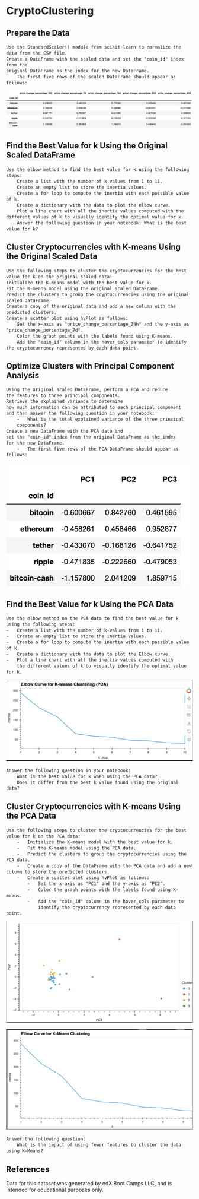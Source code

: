 # CryptoClustering

## Prepare the Data

    Use the StandardScaler() module from scikit-learn to normalize the data from the CSV file.
    Create a DataFrame with the scaled data and set the "coin_id" index from the 
    original DataFrame as the index for the new DataFrame.
        The first five rows of the scaled DataFrame should appear as follows:
![alt text](image.png)

## Find the Best Value for k Using the Original Scaled DataFrame
    Use the elbow method to find the best value for k using the following steps:
        Create a list with the number of k values from 1 to 11.
        Create an empty list to store the inertia values.
        Create a for loop to compute the inertia with each possible value of k.
        Create a dictionary with the data to plot the elbow curve.
        Plot a line chart with all the inertia values computed with the different values of k to visually identify the optimal value for k.
        Answer the following question in your notebook: What is the best value for k?

## Cluster Cryptocurrencies with K-means Using the Original Scaled Data

    Use the following steps to cluster the cryptocurrencies for the best value for k on the original scaled data:
    Initialize the K-means model with the best value for k.
    Fit the K-means model using the original scaled DataFrame.
    Predict the clusters to group the cryptocurrencies using the original scaled DataFrame.
    Create a copy of the original data and add a new column with the predicted clusters.
    Create a scatter plot using hvPlot as follows:
        Set the x-axis as "price_change_percentage_24h" and the y-axis as "price_change_percentage_7d".
        Color the graph points with the labels found using K-means.
        Add the "coin_id" column in the hover_cols parameter to identify the cryptocurrency represented by each data point.

## Optimize Clusters with Principal Component Analysis
    Using the original scaled DataFrame, perform a PCA and reduce 
    the features to three principal components.
    Retrieve the explained variance to determine 
    how much information can be attributed to each principal component 
    and then answer the following question in your notebook:
        -   What is the total explained variance of the three principal 
        components?
    Create a new DataFrame with the PCA data and 
    set the "coin_id" index from the original DataFrame as the index 
    for the new DataFrame.
        -   The first five rows of the PCA DataFrame should appear as follows:

![alt text](image-1.png)

## Find the Best Value for k Using the PCA Data
    Use the elbow method on the PCA data to find the best value for k 
    using the following steps:
    -   Create a list with the number of k-values from 1 to 11.
    -   Create an empty list to store the inertia values.
    -   Create a for loop to compute the inertia with each possible value of k.
    -   Create a dictionary with the data to plot the Elbow curve.
    -   Plot a line chart with all the inertia values computed with 
        the different values of k to visually identify the optimal value for k.
![alt text](image-2.png)
    
    Answer the following question in your notebook:
        What is the best value for k when using the PCA data?
        Does it differ from the best k value found using the original data?

## Cluster Cryptocurrencies with K-means Using the PCA Data

    Use the following steps to cluster the cryptocurrencies for the best value for k on the PCA data:
        -   Initialize the K-means model with the best value for k.
        -   Fit the K-means model using the PCA data.
        -   Predict the clusters to group the cryptocurrencies using the PCA data.
        -   Create a copy of the DataFrame with the PCA data and add a new column to store the predicted clusters.
        -   Create a scatter plot using hvPlot as follows:
            -   Set the x-axis as "PC1" and the y-axis as "PC2".
            -   Color the graph points with the labels found using K-means.
            -   Add the "coin_id" column in the hover_cols parameter to 
                identify the cryptocurrency represented by each data point.
![alt text](image-3.png)

![alt text](image-4.png)

    Answer the following question:
        What is the impact of using fewer features to cluster the data using K-Means?

## References
Data for this dataset was generated by edX Boot Camps LLC, and is intended for educational purposes only.  
    


